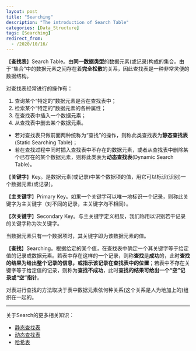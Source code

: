 ```yaml
---
layout: post
title: "Searching"
description: "The introduction of Search Table"
categories: [Data_Structure]
tags: [Searching]
redirect_from:
  - /2020/10/16/
---
```


【**查找表**】Search Table。由**同一数据类型**的数据元素(或记录)构成的集合。由于“集合”中的数据元素之间存在着**完全松散**的关系，因此查找表是一种非常灵便的数据结构。

对查找表经常进行的操作有：

1. 查询某个“特定的”数据元素是否在查找表中；
2. 检索某个“特定的”数据元素的各种属性；
3. 在查找表中插入一个数据元素；
4. 从查找表中删去某个数据元素。

* 若对查找表只做前面两种统称为“查找”的操作，则称此类查找表为**静态查找表**(Static Searching Table)；
* 若在查找过程中同时插入查找表中不存在的数据元素，或者从查找表中删除某个已存在的某个数据元素，则称此类表为**动态查找表**(Dynamic Search Table)。

【**关键字**】Key。是数据元素(或记录)中某个数据项的值，用它可以标识(识别)一个数据元素(或记录)。

【**主关键字**】Primary Key。如果一个关键字可以唯一地标识一个记录，则称此关键字为主关键字（对不同的记录，主关键字均不相同）。

【**次关键字**】Secondary Key。与主关键字定义相反，我们称用以识别若干记录的关键字称为次关键字。

当数据元素只有一个数据项时，其关键字即为该数据元素的值。

【**查找**】Searching。根据给定的某个值，在查找表中确定一个其关键字等于给定值的记录或数据元素。若表中存在这样的一个记录，则称**查找**是**成功**的，此时**查找的结果为给出整个记录的信息，或指示该记录在查找表中的位置**；若表中不存在关键字等于给定值的记录，则称为**查找不成功**，此时**查找的结果可给出一个“空”记录或“空”指针**。

对表进行查找的方法取决于表中数据元素依何种关系(这个关系是人为地加上的)组织在一起的。

***

关于Search的更多相关知识：

* [静态查找表](https://authurwhywait.github.io/blog/2020/10/15/static_search_table/)
* [动态查找表](https://authurwhywait.github.io/blog/2020/10/16/dynamic_search_table/)
* [哈希表](https://authurwhywait.github.io/blog/2020/07/01/Hash_table/)
